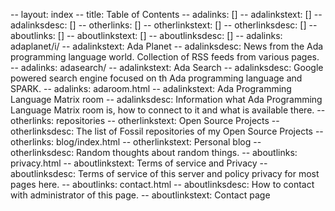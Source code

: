 -- layout: index
-- title: Table of Contents
-- adalinks: []
-- adalinkstext: []
-- adalinksdesc: []
-- otherlinks: []
-- otherlinkstext: []
-- otherlinksdesc: []
-- aboutlinks: []
-- aboutlinkstext: []
-- aboutlinksdesc: []
-- adalinks: adaplanet/i/
-- adalinkstext: Ada Planet
-- adalinksdesc: News from the Ada programming language world. Collection of RSS feeds from various pages.
-- adalinks: adasearch/
-- adalinkstext: Ada Search
-- adalinksdesc: Google powered search engine focused on th Ada programming language and SPARK.
-- adalinks: adaroom.html
-- adalinkstext: Ada Programming Language Matrix room
-- adalinksdesc: Information what Ada Programming Language Matrix room is, how to connect to it and what is available there.
-- otherlinks: repositories
-- otherlinkstext: Open Source Projects
-- otherlinksdesc: The list of Fossil repositories of my Open Source Projects
-- otherlinks: blog/index.html
-- otherlinkstext: Personal blog
-- otherlinksdesc: Random thoughts about random things.
-- aboutlinks: privacy.html
-- aboutlinkstext: Terms of service and Privacy
-- aboutlinksdesc: Terms of service of this server and policy privacy for most pages here.
-- aboutlinks: contact.html
-- aboutlinksdesc: How to contact with administrator of this page.
-- aboutlinkstext: Contact page
